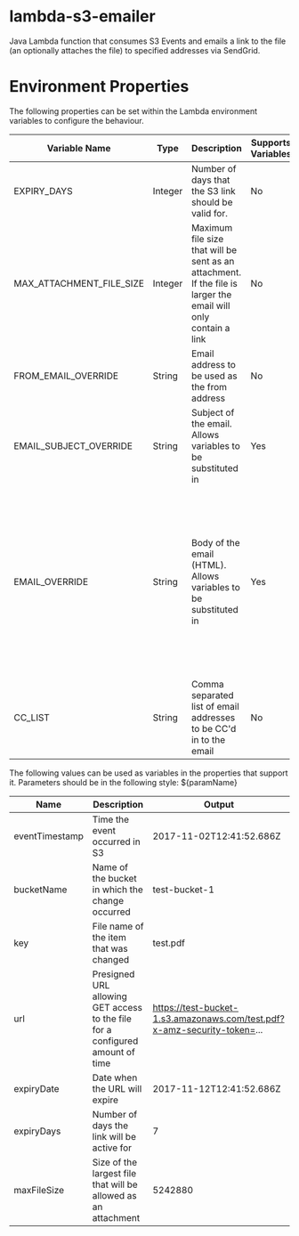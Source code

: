 # lambda-s3-emailer
Java Lambda function that consumes S3 Events and emails a link to the file (an optionally attaches the file) to specified addresses via SendGrid.

# Environment Properties
The following properties can be set within the Lambda environment variables to configure the behaviour.

| Variable Name | Type | Description | Supports Variables | Default |
| ------------- | ---- | ----------- | ------------------ | ------- |
| EXPIRY_DAYS   | Integer | Number of days that the S3 link should be valid for. | No | 7 |
| MAX_ATTACHMENT_FILE_SIZE | Integer | Maximum file size that will be sent as an attachment.  If the file is larger the email will only contain a link | No | 5242880 |
| FROM_EMAIL_OVERRIDE | String | Email address to be used as the from address | No | no_reply@s3-upload.aws | 
| EMAIL_SUBJECT_OVERRIDE | String | Subject of the email.  Allows variables to be substituted in | Yes | File Uploaded to S3 - ${eventTimestamp} |
| EMAIL_OVERRIDE | String | Body of the email (HTML).  Allows variables to be substituted in | Yes | ``` <body>A new file has been uploaded to S3. <br/>Bucket: ${bucketName} <br/>Name: ${key} <br/> <a href='${url}'>Click to Download</a> <br/> The above link will be valid for ${expiryDays} days and will not work after ${expiryDate}. <br/> If the file is less than ${maxFileSize} bytes it will be attached to this email.</body> </code> ``` |
| CC_LIST | String | Comma separated list of email addresses to be CC'd in to the email | No | (blank) |

The following values can be used as variables in the properties that support it.  Parameters should be in the following style: ${paramName}

| Name | Description | Output |
| ---- | ----------- | ------ |
| eventTimestamp | Time the event occurred in S3 | 2017-11-02T12:41:52.686Z |
| bucketName | Name of the bucket in which the change occurred | test-bucket-1 |
| key | File name of the item that was changed | test.pdf |
| url | Presigned URL allowing GET access to the file for a configured amount of time | https://test-bucket-1.s3.amazonaws.com/test.pdf?x-amz-security-token=... |
| expiryDate | Date when the URL will expire | 2017-11-12T12:41:52.686Z |
| expiryDays | Number of days the link will be active for | 7 |
| maxFileSize | Size of the largest file that will be allowed as an attachment | 5242880 |
